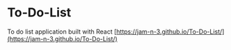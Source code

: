 # To-Do-List
To do list application built with React
[https://jam-n-3.github.io/To-Do-List/](https://jam-n-3.github.io/To-Do-List/)
